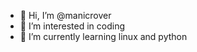 - 👋 Hi, I’m @manicrover
- 👀 I’m interested in coding
- 🌱 I’m currently learning linux and python

<!---
manicrover/manicrover is a ✨ special ✨ repository because its `README.md` (this file) appears on your GitHub profile.
You can click the Preview link to take a look at your changes.
--->
